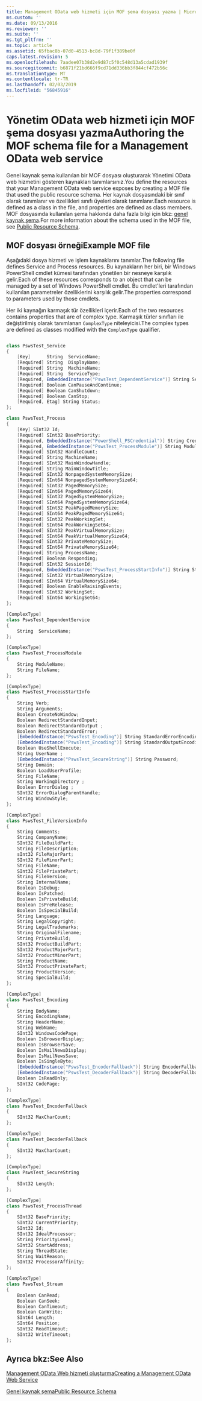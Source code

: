 ```yaml
---
title: Management OData web hizmeti için MOF şema dosyası yazma | Microsoft Docs
ms.custom: ''
ms.date: 09/13/2016
ms.reviewer: ''
ms.suite: ''
ms.tgt_pltfrm: ''
ms.topic: article
ms.assetid: 65fbac8b-07d0-4513-bc8d-79f1f389be0f
caps.latest.revision: 5
ms.openlocfilehash: 7aadee07b38d2e9d87c5f0c548d13a5cdad1939f
ms.sourcegitcommit: b6871f21bd666f9cd71dd336bb3f844cf472b56c
ms.translationtype: MT
ms.contentlocale: tr-TR
ms.lasthandoff: 02/03/2019
ms.locfileid: "56845916"
---
```

# <a name="authoring-the-mof-schema-file-for-a-management-odata-web-service"></a><span data-ttu-id="11c7b-102">Yönetim OData web hizmeti için MOF şema dosyası yazma</span><span class="sxs-lookup"><span data-stu-id="11c7b-102">Authoring the MOF schema file for a Management OData web service</span></span>

<span data-ttu-id="11c7b-103">Genel kaynak şema kullanılan bir MOF dosyası oluşturarak Yönetimi OData web hizmetini gösteren kaynakları tanımlarsınız.</span><span class="sxs-lookup"><span data-stu-id="11c7b-103">You define the resources that your Management OData web service exposes by creating a MOF file that used the public resource schema.</span></span> <span data-ttu-id="11c7b-104">Her kaynak dosyasındaki bir sınıf olarak tanımlanır ve özellikleri sınıfı üyeleri olarak tanımlanır.</span><span class="sxs-lookup"><span data-stu-id="11c7b-104">Each resource is defined as a class in the file, and properties are defined as class members.</span></span> <span data-ttu-id="11c7b-105">MOF dosyasında kullanılan şema hakkında daha fazla bilgi için bkz: [genel kaynak şema](./public-resource-schema.md).</span><span class="sxs-lookup"><span data-stu-id="11c7b-105">For more information about the schema used in the MOF file, see [Public Resource Schema](./public-resource-schema.md).</span></span>

## <a name="example-mof-file"></a><span data-ttu-id="11c7b-106">MOF dosyası örneği</span><span class="sxs-lookup"><span data-stu-id="11c7b-106">Example MOF file</span></span>

<span data-ttu-id="11c7b-107">Aşağıdaki dosya hizmeti ve işlem kaynaklarını tanımlar.</span><span class="sxs-lookup"><span data-stu-id="11c7b-107">The following file defines Service and Process resources.</span></span> <span data-ttu-id="11c7b-108">Bu kaynakların her biri, bir Windows PowerShell cmdlet kümesi tarafından yönetilen bir nesneye karşılık gelir.</span><span class="sxs-lookup"><span data-stu-id="11c7b-108">Each of these resources corresponds to an object that can be managed by a set of Windows PowerShell cmdlet.</span></span> <span data-ttu-id="11c7b-109">Bu cmdlet'leri tarafından kullanılan parametreler özelliklerini karşılık gelir.</span><span class="sxs-lookup"><span data-stu-id="11c7b-109">The properties correspond to parameters used by those cmdlets.</span></span>

<span data-ttu-id="11c7b-110">Her iki kaynağın karmaşık tür özellikleri içerir.</span><span class="sxs-lookup"><span data-stu-id="11c7b-110">Each of the two resources contains properties that are of complex type.</span></span> <span data-ttu-id="11c7b-111">Karmaşık türler sınıfları ile değiştirilmiş olarak tanımlanan `ComplexType` niteleyicisi.</span><span class="sxs-lookup"><span data-stu-id="11c7b-111">The complex types are defined as classes modified with the `ComplexType` qualifier.</span></span>

```csharp

class PswsTest_Service
{
    [Key]      String  ServiceName;
    [Required] String  DisplayName;
    [Required] String  MachineName;
    [Required] String  ServiceType;
    [Required, EmbeddedInstance("PswsTest_DependentService")] String ServicesDependentOn [];
    [Required] Boolean CanPauseAndContinue;
    [Required] Boolean CanShutdown;
    [Required] Boolean CanStop;
    [Required, Etag] String Status;
};

class PswsTest_Process
{
    [Key] SInt32 Id;
    [Required] SInt32 BasePriority;
    [Required, EmbeddedInstance("PowerShell_PSCredential")] String Credential;
    [Required, EmbeddedInstance("PswsTest_ProcessModule")] String Modules[];
    [Required] SInt32 HandleCount;
    [Required] String MachineName;
    [Required] SInt32 MainWindowHandle;
    [Required] String MainWindowTitle;
    [Required] SInt32 NonpagedSystemMemorySize;
    [Required] SInt64 NonpagedSystemMemorySize64;
    [Required] SInt32 PagedMemorySize;
    [Required] SInt64 PagedMemorySize64;
    [Required] SInt32 PagedSystemMemorySize;
    [Required] SInt64 PagedSystemMemorySize64;
    [Required] SInt32 PeakPagedMemorySize;
    [Required] SInt64 PeakPagedMemorySize64;
    [Required] SInt32 PeakWorkingSet;
    [Required] SInt64 PeakWorkingSet64;
    [Required] SInt32 PeakVirtualMemorySize;
    [Required] SInt64 PeakVirtualMemorySize64;
    [Required] SInt32 PrivateMemorySize;
    [Required] SInt64 PrivateMemorySize64;
    [Required] String ProcessName;
    [Required] Boolean Responding;
    [Required] SInt32 SessionId;
    [Required, EmbeddedInstance("PswsTest_ProcessStartInfo")] String StartInfo;
    [Required] SInt32 VirtualMemorySize;
    [Required] SInt64 VirtualMemorySize64;
    [Required] Boolean EnableRaisingEvents;
    [Required] SInt32 WorkingSet;
    [Required] SInt64 WorkingSet64;
};

[ComplexType]
class PswsTest_DependentService
{
    String  ServiceName;
};

[ComplexType]
class PswsTest_ProcessModule
{
    String ModuleName;
    String FileName;
};

[ComplexType]
class PswsTest_ProcessStartInfo
{
    String Verb;
    String Arguments;
    Boolean CreateNoWindow;
    Boolean RedirectStandardInput;
    Boolean RedirectStandardOutput ;
    Boolean RedirectStandardError;
    [EmbeddedInstance("PswsTest_Encoding")] String StandardErrorEncoding;
    [EmbeddedInstance("PswsTest_Encoding")] String StandardOutputEncoding;
    Boolean UseShellExecute;
    String UserName ;
    [EmbeddedInstance("PswsTest_SecureString")] String Password;
    String Domain;
    Boolean LoadUserProfile;
    String FileName;
    String WorkingDirectory ;
    Boolean ErrorDialog ;
    SInt32 ErrorDialogParentHandle;
    String WindowStyle;
};

[ComplexType]
class PswsTest_FileVersionInfo
{
    String Comments;
    String CompanyName;
    SInt32 FileBuildPart;
    String FileDescription;
    sInt32 FileMajorPart;
    SInt32 FileMinorPart;
    String FileName;
    SInt32 FilePrivatePart;
    String FileVersion;
    String InternalName;
    Boolean IsDebug;
    Boolean IsPatched;
    Boolean IsPrivateBuild;
    Boolean IsPreRelease;
    Boolean IsSpecialBuild;
    String Language;
    String LegalCopyright;
    String LegalTrademarks;
    String OriginalFilename;
    String PrivateBuild;
    SInt32 ProductBuildPart;
    SInt32 ProductMajorPart;
    SInt32 ProductMinorPart;
    String ProductName;
    SInt32 ProductPrivatePart;
    String ProductVersion;
    String SpecialBuild;
};

[ComplexType]
class PswsTest_Encoding
{
    String BodyName;
    String EncodingName;
    String HeaderName;
    String WebName;
    SInt32 WindowsCodePage;
    Boolean IsBrowserDisplay;
    Boolean IsBrowserSave;
    Boolean IsMailNewsDisplay;
    Boolean IsMailNewsSave;
    Boolean IsSingleByte;
    [EmbeddedInstance("PswsTest_EncoderFallback")] String EncoderFallback;
    [EmbeddedInstance("PswsTest_DecoderFallback")] String DecoderFallback;
    Boolean IsReadOnly;
    SInt32 CodePage;
};

[ComplexType]
class PswsTest_EncoderFallback
{
    SInt32 MaxCharCount;
};

[ComplexType]
class PswsTest_DecoderFallback
{
    SInt32 MaxCharCount;
};

[ComplexType]
class PswsTest_SecureString
{
    SInt32 Length;
};

[ComplexType]
class PswsTest_ProcessThread
{
    SInt32 BasePriority;
    SInt32 CurrentPriority;
    SInt32 Id;
    SInt32 IdealProcessor;
    String PriorityLevel;
    SInt32 StartAddress;
    String ThreadState;
    String WaitReason;
    SInt32 ProcessorAffinity;
};

[ComplexType]
class PswsTest_Stream
{
    Boolean CanRead;
    Boolean CanSeek;
    Boolean CanTimeout;
    Boolean CanWrite;
    SInt64 Length;
    SInt64 Position;
    SInt32 ReadTimeout;
    SInt32 WriteTimeout;
};

```

## <a name="see-also"></a><span data-ttu-id="11c7b-112">Ayrıca bkz:</span><span class="sxs-lookup"><span data-stu-id="11c7b-112">See Also</span></span>

[<span data-ttu-id="11c7b-113">Management OData Web hizmeti oluşturma</span><span class="sxs-lookup"><span data-stu-id="11c7b-113">Creating a Management OData Web Service</span></span>](./creating-a-management-odata-web-service.md)

[<span data-ttu-id="11c7b-114">Genel kaynak şema</span><span class="sxs-lookup"><span data-stu-id="11c7b-114">Public Resource Schema</span></span>](./public-resource-schema.md)